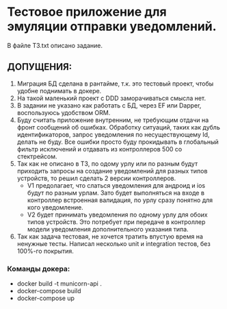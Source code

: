 # Тестовое приложение для эмуляции отправки уведомлений.
В файле ТЗ.txt описано задание.

## ДОПУЩЕНИЯ:
1. Миграция БД сделана в рантайме, т.к. это тестовый проект, чтобы удобне поднимать в докере.
2. На такой маленький проект с DDD заморачиватьcя смысла нет.
3. В задании не указано как работать с БД, через EF или Dapper, воспользуюсь удобством ORM.
4. Буду считать приложение внутренним, не требующим отдачи на фронт сообщений об ошибках.
	Обработку ситуаций, таких как дубль идентификаторов, запрос уведомления по несуществующему Id, делать не буду. 
	Все ошибки просто буду прокидывать в глобальный фильтр исключений и отдавать из контроллеров 500 со стектрейсом.
5. Так как не описано в ТЗ, по одому урлу или по разным будут приходить запросы на создание уведомлений для разных типов устройств, то решил сделать 2 версии контроллеров. 
	- V1 предолагает, что слаться уведомления для андроид и ios будут по разным урлам. Зато будет выполняться на входе в контроллер встроенная валидация, по урлу сразу понятно для кого уведомление.
	- V2 будет принимать уведомления по одному урлу для обоих типов устройств. Это потребует при передаче в контроллер модели уведомления дополнительного указания типа.
6. Так как задача тестовая, не хочется тратить впустую время на ненужные тесты. Написал несколько unit и integration тестов, без 100%-го покрытия. 

### Команды докера:
- docker build -t municorn-api . 
- docker-compose build
- docker-compose up
